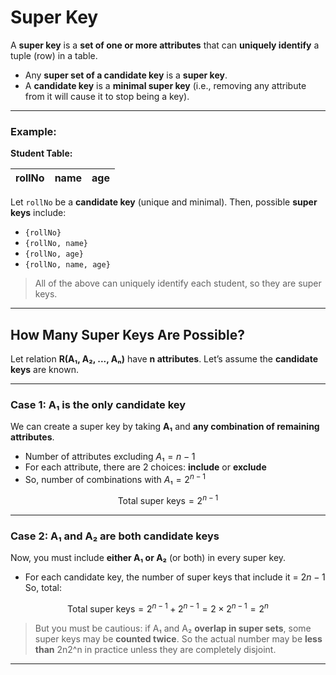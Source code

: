 # Super Key

A **super key** is a **set of one or more attributes** that can **uniquely identify** a tuple (row) in a table.
- Any **super set of a candidate key** is a **super key**.
- A **candidate key** is a **minimal super key** (i.e., removing any attribute from it will cause it to stop being a key).

---
### **Example:**
**Student Table:**

| rollNo | name | age |
| ------ | ---- | --- |

Let `rollNo` be a **candidate key** (unique and minimal).
Then, possible **super keys** include:
- `{rollNo}`
- `{rollNo, name}`
- `{rollNo, age}`
- `{rollNo, name, age}`

> All of the above can uniquely identify each student, so they are super keys.

---
## **How Many Super Keys Are Possible?**
Let relation **R(A₁, A₂, ..., Aₙ)** have **n attributes**.
Let’s assume the **candidate keys** are known.

---

### **Case 1: A₁ is the only candidate key**

We can create a super key by taking **A₁** and **any combination of remaining attributes**.
- Number of attributes excluding $A₁ = n − 1$
- For each attribute, there are 2 choices: **include** or **exclude**
- So, number of combinations with $A₁ = 2^{n-1}$

$$\text{Total super keys} = 2 ^ {n-1}$$

---

### **Case 2: A₁ and A₂ are both candidate keys**

Now, you must include **either A₁ or A₂** (or both) in every super key.
- For each candidate key, the number of super keys that include it = $2{n-1}$
So, total:

$$\text{Total super keys} = 2^{n−1} + 2^{n−1} = 2 × 2^{n−1} = 2^{n}$$

> But you must be cautious: if A₁ and A₂ **overlap in super sets**, some super keys may be **counted twice**. So the actual number may be **less than** 2n2^n in practice unless they are completely disjoint.

---
